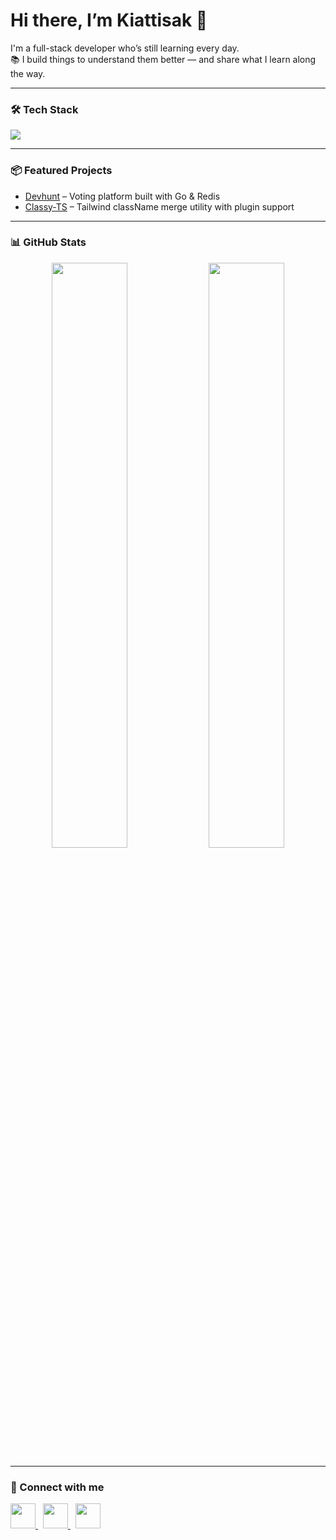 # Hi there, I’m Kiattisak 👋

I'm a full-stack developer who’s still learning every day.  
📚 I build things to understand them better — and share what I learn along the way.

---

### 🛠 Tech Stack

<img src="https://skillicons.dev/icons?i=react,nextjs,vue,nuxtjs,angular,svelte,flutter,ts,vite,graphql,nodejs,laravel,go,nestjs,elysia,mysql,postgres,sqlite,mongodb,redis,prisma,firebase,jest,cypress,vitest,docker,githubactions,git,github,notion" />

---

### 📦 Featured Projects

- [Devhunt](https://github.com/t-kiattisak/devhunt) – Voting platform built with Go & Redis  
- [Classy-TS](https://github.com/t-kiattisak/classy-ts) – Tailwind className merge utility with plugin support

---

### 📊 GitHub Stats

<div align="center">
  <img src="https://github-readme-stats.vercel.app/api/top-langs/?username=t-kiattisak&layout=compact&theme=radical" width="49%" />
  <img src="https://github-readme-streak-stats.herokuapp.com/?user=t-kiattisak&theme=radical" width="49%" />
</div>

---

### 🤝 Connect with me
<div align="left">
  <a href="mailto:t.kiattisak.j@gmail.com" target="_blank">
    <img src="https://cdn.jsdelivr.net/gh/devicons/devicon/icons/google/google-original.svg" width="40" />
  </a>&nbsp;
  <a href="https://www.linkedin.com/in/kiattisak-jomram-642095352" target="_blank">
    <img src="https://cdn.jsdelivr.net/gh/tandpfun/skill-icons/icons/LinkedIn.svg" width="40" />
  </a>&nbsp;
  <a href="https://www.instagram.com/t_kiatti" target="_blank">
    <img src="https://cdn.jsdelivr.net/gh/tandpfun/skill-icons/icons/Instagram.svg" width="40" />
  </a>
</div>

